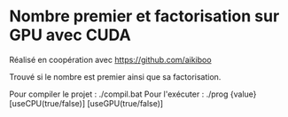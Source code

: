 # Nombre premier et factorisation sur GPU avec CUDA

Réalisé en coopération avec https://github.com/aikiboo

Trouvé si le nombre est premier ainsi que sa factorisation.

Pour compiler le projet : ./compil.bat
Pour l'exécuter : ./prog {value} [useCPU(true/false)] [useGPU(true/false)]
